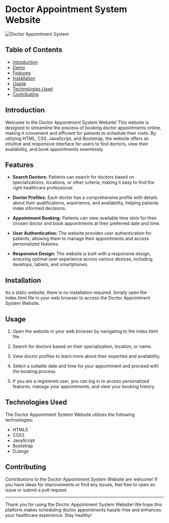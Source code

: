 

# Doctor Appointment System Website

![Doctor Appointment System](https://i.ibb.co/gjmMjR9/Family-Doctor.png)

## Table of Contents

- [Introduction](#introduction)
- [Demo](#demo)
- [Features](#features)
- [Installation](#installation)
- [Usage](#usage)
- [Technologies Used](#technologies-used)
- [Contributing](#contributing)


## Introduction

Welcome to the Doctor Appointment System Website! This website is designed to streamline the process of booking doctor appointments online, making it convenient and efficient for patients to schedule their visits. By utilizing HTML, CSS, JavaScript, and Bootstrap, the website offers an intuitive and responsive interface for users to find doctors, view their availability, and book appointments seamlessly.

## Features

- **Search Doctors:** Patients can search for doctors based on specializations, locations, or other criteria, making it easy to find the right healthcare professional.

- **Doctor Profiles:** Each doctor has a comprehensive profile with details about their qualifications, experience, and availability, helping patients make informed decisions.

- **Appointment Booking:** Patients can view available time slots for their chosen doctor and book appointments at their preferred date and time.

- **User Authentication:** The website provides user authentication for patients, allowing them to manage their appointments and access personalized features.

- **Responsive Design:** The website is built with a responsive design, ensuring optimal user experience across various devices, including desktops, tablets, and smartphones.

## Installation

As a static website, there is no installation required. Simply open the index.html file in your web browser to access the Doctor Appointment System Website.

## Usage

1. Open the website in your web browser by navigating to the index.html file.

2. Search for doctors based on their specialization, location, or name.

3. View doctor profiles to learn more about their expertise and availability.

4. Select a suitable date and time for your appointment and proceed with the booking process.

5. If you are a registered user, you can log in to access personalized features, manage your appointments, and view your booking history.

## Technologies Used

The Doctor Appointment System Website utilizes the following technologies:

- HTML5
- CSS3
- JavaScript
- Bootstrap
- DJango


## Contributing

Contributions to the Doctor Appointment System Website are welcome! If you have ideas for improvements or find any issues, feel free to open an issue or submit a pull request.


---

Thank you for using the Doctor Appointment System Website! We hope this platform makes scheduling doctor appointments hassle-free and enhances your healthcare experience. Stay healthy!


